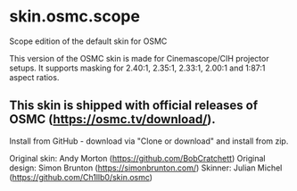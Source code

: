 # skin.osmc.scope

Scope edition of the default skin for OSMC

This version of the OSMC skin is made for Cinemascope/CIH projector setups. It supports masking for 2.40:1, 2.35:1, 2.33:1, 2.00:1 and 1:87:1 aspect ratios.

## This skin is shipped with official releases of OSMC (https://osmc.tv/download/).

Install from GitHub - download via "Clone or download" and install from zip.

Original skin: Andy Morton (https://github.com/BobCratchett)
Original design: Simon Brunton (https://simonbrunton.com/)
Skinner: Julian Michel (https://github.com/Ch1llb0/skin.osmc)
